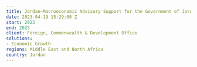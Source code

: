 ```yaml
---
title: Jordan—Macroeconomic Advisory Support for the Government of Jordan
date: 2023-04-19 15:29:00 Z
start: 2023
end: 2025
client: Foreign, Commonwealth & Development Office
solutions:
- Economic Growth
regions: Middle East and North Africa
country: Jordan
---
```


